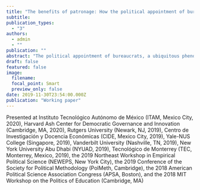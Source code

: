 ```yaml
---
title: "The benefits of patronage: How the political appointment of bureaucrats can enhance their accountability and effectiveness"
subtitle: 
publication_types:
  - "3"
authors:
  - admin
  - ""
publication: ""
abstract: "The political appointment of bureaucrats, a ubiquitous phenomenon around the world, is typically seen as a rent-seeking strategy whereby politicians sustain clientelistic networks and manipulate public administration to their advantage. I argue that political appointments can also increase bureaucratic accountability and effectiveness in public service delivery because they provide political and social connections between bureaucrats and politicians. These connections provide access to material and immaterial resources, enhance monitoring, facilitate the application of sanctions and rewards, align priorities and incentives, and increase mutual trust. Patronage therefore works as a governance technology. In certain conditions, especially in developing contexts where politicians value the delivery of public services but cannot access other tools to motivate bureaucrats to perform, the benefits of political appointments may outweigh the costs. I test this theory with data on municipal governments in Brazil, leveraging two quasi-experiments with administrative data for schools in the whole country (a difference-in-discontinuities and a regression discontinuity); two original surveys including conjoint experiments in one state (a face-to-face survey of 926 street-level managers and an online survey of 755 politicians); and 121 in-depth interviews with bureaucrats, politicians and anti-corruption agents. The findings challenge the traditional view of patronage as universally detrimental for development, and draw attention to how bureaucrats and politicians can leverage political appointments and connections for public service delivery."
draft: false
featured: false
image:
  filename: 
  focal_point: Smart
  preview_only: false
date: 2019-11-30T23:54:00.000Z
publication: "Working paper"
---
```

Presented at Instituto Tecnológico Autónomo de México (ITAM, Mexico City, 2020), Harvard Ash Center for Democratic Governance and Innovation (Cambridge, MA, 2020), Rutgers University (Newark, NJ, 2019), Centro de Investigación y Docencia Económicas (CIDE, Mexico City, 2019), Yale-NUS College (Singapore, 2019), Vanderbilt University (Nashville, TN, 2019), New York University Abu Dhabi (NYUAD, 2019), Tecnológico de Monterrey (TEC, Monterrey, Mexico, 2019), the 2019 Northeast Workshop in Empirical Political Science (NEWEPS, New York City), the 2019 Conference of the Society for Political Methodology (PolMeth, Cambridge), the 2018 American Political Science Association Congress (APSA, Boston), and the 2018 MIT Workshop on the Politics of Education (Cambridge, MA)